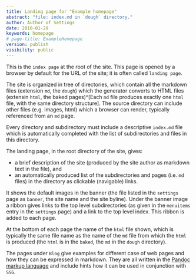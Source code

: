 ```yaml
---
title: Landing page for "Example homepage"
abstract: "file: index.md in `dough` directory."
author: Author of Settings
date: 2010-01-29
keywords: homepage
# page-title: ExampleHomepage
version: publish
visibility: public
---
```

This is the `index page` at the root of the site. This page is opened by a browser by default for the URL of the site; it is often called `landing page`. 

The site is organized in tree of directories, which contain all the markdown files (extension `md`, the `dough`) which the generator converts to HTML files (extensin `html`, the baked pages)^[Each `md` file produces exactly one `html` file, with the same directory structure]. The source directory can include other files (e.g. images, html) which a browser can render, typically referenced from an `md` page. 

Every directory and subdirectory must include a descriptive `index.md` file which is automatically completed with the list of subdirectories and files in this directory.

The landing page, in the root directory of the site, gives:

- a  brief description of the site (produced by the site author as markdown text in the file), and
- an automatically produced list of the subdirectories and pages (i.e. `md` files) in the directory as clickable (navigable) links. 

It shows the default images in the banner (the file listed in the `settings` page as `banner`, the site name and the site byline). 
Under the banner image a ribbon gives links to the top level subdirectories (as given in the `menuitems` entry  in the `settings` page) and a link to the top level index. This ribbon is added to each page. 

<!-- todo add a return button -->

At the bottom of each page the name of the `html` file shown, which is typically the same file name as the name of the `md` file from which the `html` is produced (the `html` is in the `baked`, the `md` in the `dough` directory).

The pages under `Blog` give examples for different case of web pages and how they can be expressed in markdown. They are all written in the [Pandoc markup language](https://pandoc.org/MANUAL.html#pandocs-markdown) and include hints how it can be used in conjunction with `SSG`. 